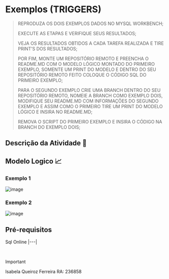 # Exemplos (TRIGGERS)
> REPRODUZA OS DOIS EXEMPLOS DADOS NO MYSQL WORKBENCH;
>
> EXECUTE AS ETAPAS E VERIFIQUE SEUS RESULTADOS;
>
> VEJA OS RESULTADOS OBTIDOS A CADA TAREFA REALIZADA E TIRE PRINT’S DOS RESULTADOS;
>
> POR FIM, MONTE UM REPOSITÓRIO REMOTO E PREENCHA O README.MD COM O MODELO LÓGICO MONTADO DO PRIMEIRO EXEMPLO,
> SOMENTE UM PRINT DO MODELO E DENTRO DO SEU REPOSITÓRIO REMOTO FEITO COLOQUE O CÓDIGO SQL DO PRIMEIRO EXEMPLO;
>
> PARA O SEGUNDO EXEMPLO CRIE UMA BRANCH DENTRO DO SEU REPOSITÓRIO REMOTO, NOMEIE A BRANCH COMO EXEMPLO DOIS,
> MODIFIQUE SEU README.MD COM INFORMAÇÕES DO SEGUNDO EXEMPLO E ASSIM COMO O PRIMEIRO TIRE UM PRINT DO MODELO LÓGICO E INSIRA NO README.MD;
>
> REMOVA O SCRIPT DO PRIMEIRO EXEMPLO E INSIRA O CÓDIGO NA BRANCH DO EXEMPLO DOIS;

## Descrição da Atividade 📓

## Modelo Logico 📈
### Exemplo 1
![image](https://github.com/IsabelaQu/Trigger/assets/124175141/2f6f09d8-a3b1-47c7-8bce-96fb1d5a914b)

### Exemplo 2
![image](https://github.com/IsabelaQu/Trigger/assets/124175141/bd63f0ba-72e8-4b6a-86bd-f42c257e61b8)

## Pré-requisitos
Sql Online 
|---|

<br/>

> [!IMPORTANT]
> Isabela Queiroz Ferreira RA: 236858
